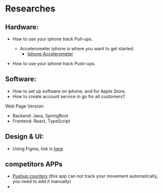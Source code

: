 # Researches

## Hardware: 
- How to use your iphone track Pull-ups. 
  - Accelerometer iphone is where you want to get started. 
    - [Iphone Accelerometer](https://developer.apple.com/documentation/coremotion/getting_raw_accelerometer_events)
  
- How to use your iphone track Push-ups.


## Software: 
- How to set up software on iphone, and
for Apple Store. 
- How to create account service in go for all 
customers? 

Web Page Version: 
- Backend: Java, SpringBoot
- Frontend: React, TypeScript


## Design & UI: 
- Using Figma, link is [here](https://www.figma.com/file/NrQDtfqMUN1wGIorERf7z2/Rep-Counters)

## competitors APPs
- [Pushup counters](https://apps.apple.com/us/app/pushups-counter/id1528884993)
  (this app can not track your movement automatically, you need to add it manually)
- 